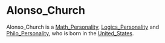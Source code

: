 # Alonso_Church

Alonso_Church is a [Math_Personality](404.md), [Logics_Personality](15000002.md) and [Philo_Personality](404.md), who is born in the [United_States](141000004.md).